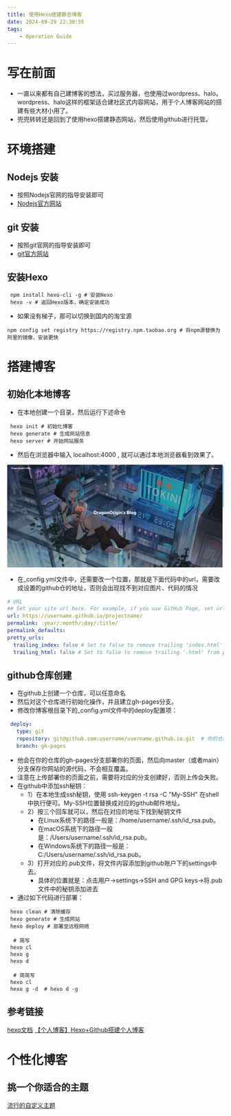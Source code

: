 ```yaml
---
title: 使用Hexo搭建静态博客
date: 2024-09-29 22:30:55
tags:
    - Operation Guide
---
```

# 写在前面
- 一直以来都有自己建博客的想法，买过服务器，也使用过wordpress、halo。wordpress、halo这样的框架适合建社区式内容网站，用于个人博客网站的搭建有些大材小用了。
- 兜兜转转还是回到了使用hexo搭建静态网站，然后使用github进行托管。

# 环境搭建
## Nodejs 安装
- 按照Nodejs官网的指导安装即可
- [Nodejs官方网站](https://nodejs.org/en/)

## git 安装
- 按照git官网的指导安装即可
- [git官方网站](https://git-scm.com/)

## 安装Hexo
```shell
 npm install hexo-cli -g # 安装Hexo
 hexo -v # 返回Hexo版本，确定安装成功
```
- 如果没有梯子，那可以切换到国内的淘宝源

```shell
npm config set registry https://registry.npm.taobao.org # 将npm源替换为阿里的镜像，安装更快
```

# 搭建博客
## 初始化本地博客
- 在本地创建一个目录，然后运行下述命令

```shell
 hexo init # 初始化博客
 hexo generate # 生成网站信息
 hexo server # 开始网站服务
```
- 然后在浏览器中输入 localhost:4000 , 就可以通过本地浏览器看到效果了。

![效果图](./HowToBuildBlog/1-1.png)

- 在_config.yml文件中，还需要改一个位置，那就是下面代码中的url，需要改成设置的github仓的地址，否则会出现找不到对应图片、代码的情况

``` yaml
# URL
## Set your site url here. For example, if you use GitHub Page, set url as 'https://username.github.io/project'
url: https://username.github.io/projectname/
permalink: :year/:month/:day/:title/
permalink_defaults:
pretty_urls:
  trailing_index: false # Set to false to remove trailing 'index.html' from permalinks
  trailing_html: false # Set to false to remove trailing '.html' from permalinks
```

## github仓库创建
- 在github上创建一个仓库，可以任意命名
- 然后对这个仓库进行初始化操作，并且建立gh-pages分支。
- 修改你博客根目录下的_config.yml文件中的deploy配置项：

```yaml
 deploy:
   type: git
   repository: git@github.com:username/username.github.io.git  # 你的仓库地址
   branch: gh-pages
```
- 他会在你的仓库的gh-pages分支部署你的页面，然后向master（或者main）分支保存你网站的源代码，不会相互覆盖。
- 注意在上传部署你的页面之前，需要将对应的分支创建好，否则上传会失败。
- 在github中添加ssh秘钥：
    - 1）在本地生成ssh秘钥，使用 ssh-keygen -t rsa -C "My-SSH" 在shell中执行便可。My-SSH位置替换成对应的github邮件地址。
    - 2）按三个回车就可以，然后在对应的地址下找到秘钥文件
        - 在Linux系统下的路径一般是：/home/username/.ssh/id_rsa.pub。
        - 在macOS系统下的路径一般是：/Users/username/.ssh/id_rsa.pub。
        - 在Windows系统下的路径一般是：C:/Users/username/.ssh/id_rsa.pub。
    - 3）打开对应的.pub文件，将文件内容添加到github账户下的settings中去。
        - 具体的位置就是：点击用户->settings->SSH and GPG keys->将.pub文件中的秘钥添加进去
- 通过如下代码进行部署：

```shell
 hexo clean # 清除缓存
 hexo generate # 生成网站
 hexo deploy # 部署至远程网络

  # 简写
 hexo cl
 hexo g
 hexo d

  # 简简写
 hexo cl
 hexo g -d  # hexo d -g
```
## 参考链接
[hexo文档](https://hexo.io/zh-cn/)
[【个人博客】Hexo+Github搭建个人博客](https://zhuanlan.zhihu.com/p/675680355)

# 个性化博客
## 挑一个你适合的主题
[流行的自定义主题](https://pengtech.net/hexo/hexo_theme_recommendation.html)